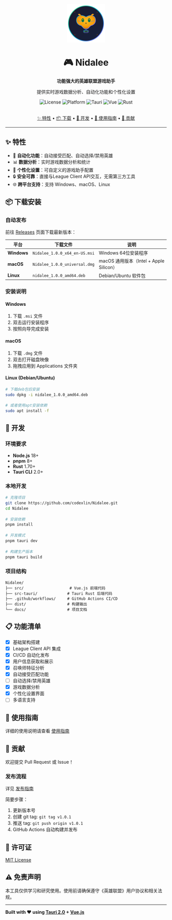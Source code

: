 
<div align="center">
  <img src="src/assets/logo.svg" alt="Nidalee Logo" width="120" height="120">

  <h1>🎮 Nidalee</h1>
  <p><strong>功能强大的英雄联盟游戏助手</strong></p>
  <p>提供实时游戏数据分析、自动化功能和个性化设置</p>

  <div>
    <img src="https://img.shields.io/badge/license-MIT-blue.svg" alt="License">
    <img src="https://img.shields.io/badge/platform-Windows%20%7C%20macOS%20%7C%20Linux-lightgrey.svg" alt="Platform">
    <img src="https://img.shields.io/badge/tauri-2.0.0--alpha-green.svg" alt="Tauri">
    <img src="https://img.shields.io/badge/vue-3.x-brightgreen.svg" alt="Vue">
    <img src="https://img.shields.io/badge/rust-1.75-orange.svg" alt="Rust">
  </div>

  <br>

  <p>
    <a href="#-特性">✨ 特性</a> •
    <a href="#-下载安装">📦 下载</a> •
    <a href="#-开发">🚀 开发</a> •
    <a href="docs/user-guide-zh.md">📖 使用指南</a> •
    <a href="#-贡献">🤝 贡献</a>
  </p>
</div>

---

## ✨ 特性

- 🤖 **自动化功能**：自动接受匹配、自动选择/禁用英雄
- 📊 **数据分析**：实时游戏数据分析和统计
- 🎯 **个性化设置**：可自定义的游戏助手配置
- 🔒 **安全可靠**：直接与League Client API交互，无需第三方工具
- 🌐 **跨平台支持**：支持 Windows、macOS、Linux

## 📦 下载安装

### 自动发布

前往 [Releases](../../releases) 页面下载最新版本：

| 平台 | 下载文件 | 说明 |
|------|----------|------|
| **Windows** | `Nidalee_1.0.0_x64_en-US.msi` | Windows 64位安装程序 |
| **macOS** | `Nidalee_1.0.0_universal.dmg` | macOS 通用版本（Intel + Apple Silicon） |
| **Linux** | `nidalee_1.0.0_amd64.deb` | Debian/Ubuntu 软件包 |

### 安装说明

#### Windows
1. 下载 `.msi` 文件
2. 双击运行安装程序
3. 按照向导完成安装

#### macOS
1. 下载 `.dmg` 文件
2. 双击打开磁盘映像
3. 拖拽应用到 Applications 文件夹

#### Linux (Debian/Ubuntu)
```bash
# 下载deb包后安装
sudo dpkg -i nidalee_1.0.0_amd64.deb

# 或者使用apt安装依赖
sudo apt install -f
```

## 🚀 开发

### 环境要求

- **Node.js** 18+
- **pnpm** 8+
- **Rust** 1.70+
- **Tauri CLI** 2.0+

### 本地开发

```bash
# 克隆项目
git clone https://github.com/codexlin/Nidalee.git
cd Nidalee

# 安装依赖
pnpm install

# 开发模式
pnpm tauri dev

# 构建生产版本
pnpm tauri build
```

### 项目结构

```
Nidalee/
├── src/                    # Vue.js 前端代码
├── src-tauri/             # Tauri Rust 后端代码
├── .github/workflows/     # GitHub Actions CI/CD
├── dist/                  # 构建输出
└── docs/                  # 项目文档
```

## 📋 功能清单

- [x] 基础架构搭建
- [x] League Client API 集成
- [x] CI/CD 自动化发布
- [x] 用户信息获取和展示
- [x] 召唤师特征分析
- [x] 自动接受匹配功能
- [ ] 自动选择/禁用英雄
- [x] 游戏数据分析
- [x] 个性化设置界面
- [ ] 多语言支持

## 📖 使用指南

详细的使用说明请查看 [使用指南](docs/user-guide-zh.md)

## 🤝 贡献

欢迎提交 Pull Request 或 Issue！

### 发布流程

详见 [发布指南](RELEASE.md)

简要步骤：
1. 更新版本号
2. 创建 git tag: `git tag v1.0.1`
3. 推送 tag: `git push origin v1.0.1`
4. GitHub Actions 自动构建并发布

## 📄 许可证

[MIT License](LICENSE)

## ⚠️ 免责声明

本工具仅供学习和研究使用。使用前请确保遵守《英雄联盟》用户协议和相关法规。

---

**Built with ❤️ using [Tauri 2.0](https://tauri.app/) + [Vue.js](https://vuejs.org/)**

